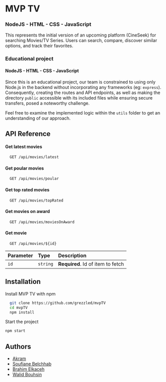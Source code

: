 
# MVP TV 
### NodeJS -  HTML - CSS - JavaScript

This represents the initial version of an upcoming platform (CineSeek) for searching Movies/TV Series. Users can search, compare, discover similar options, and track their favorites.

### Educational project 
#### NodeJS - HTML - CSS - JavaScript

Since this is an educational project, our team is constrained to using only Node.js in the backend without incorporating any frameworks (eg: `express`). Consequently, creating the routes and API endpoints, as well as making the directory `public` accessible with its included files while ensuring secure transfers, posed a noteworthy challenge. 

Feel free to examine the implemented logic within the `utils` folder to get an understanding of our approach.


## API Reference

#### Get latest movies

```http
  GET /api/movies/latest
```
#### Get poular movies 

```http
  GET /api/movies/poular
```

#### Get top rated movies 

```http
  GET /api/movies/topRated
```

#### Get movies on award

```http
  GET /api/movies/moviesOnAward
```


#### Get movie

```http
  GET /api/movies/${id}
```

| Parameter | Type     | Description                       |
| :-------- | :------- | :-------------------------------- |
| `id`      | `string` | **Required**. Id of item to fetch |



## Installation

Install MVP TV with npm

```bash
  git clone https://github.com/grezzled/mvpTV
  cd mvpTV
  npm install
```

Start the project
```bash
npm start
```
## Authors

- [Akram](https://github.com/akram37)
- [Soufiane Belchhab](https://github.com/grezzled)
- [Brahim Elkaceh](https://github.com/brahimelkaceh)
- [Walid Bouhsin](https://github.com/WalidBouhsin9)

